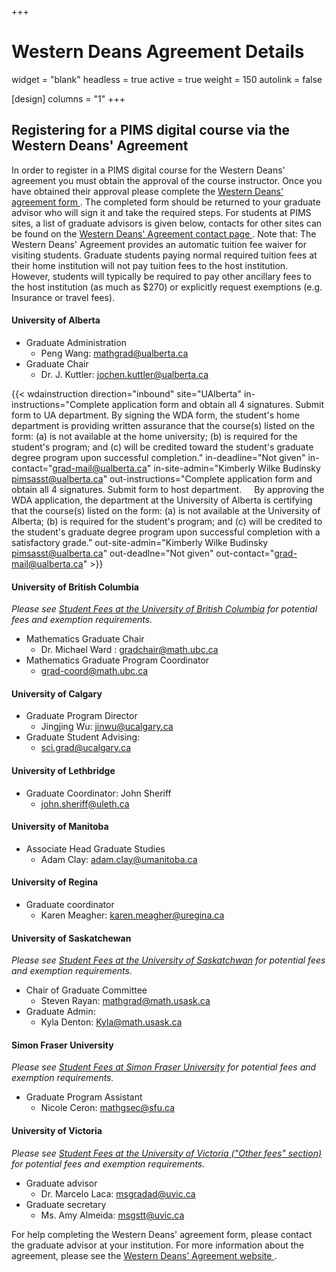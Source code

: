 +++
# Western Deans Agreement Details
widget = "blank"
headless = true
active = true
weight = 150
autolink = false

[design]
  columns = "1"
+++

## Registering for a PIMS digital course via the Western Deans' Agreement

In order to register in a PIMS digital course for the Western Deans' agreement
you must obtain the approval of the course instructor.  Once you have obtained
their approval please complete the <a target="_blank"
href="http://wcdgs.ca/content/dam/ex/wcdgs/Western-Deans-Agreement.pdf">Western
Deans' agreement form <i class="fas fa-file-pdf" aria-hidden="true"></i></a>.
The completed form should be returned to your graduate advisor who will sign it
and take the required steps. For students at PIMS sites, a list of graduate
advisors is given below, contacts for other sites can be found on the <a
target="_blank" href="http://wcdgs.ca/contact-us.html">Western Deans' Agreement
contact page <i class="fas fa-external-link-alt"></i></a>. Note that: The
Western Deans' Agreement provides an automatic tuition fee waiver for visiting
students. Graduate students paying normal required tuition fees at their home
institution will not pay tuition fees to the host institution. However, students
will typically be required to pay other ancillary fees to the host institution
(as much as $270) or explicitly request exemptions (e.g. Insurance or travel
fees).

<!--
<div class="form-group row">
    <label for="homeInstitution" class="col-lg-2 col-form-label">Home Institution</label>
    <select class="col-lg-4 form-control" aria-label="Select home institution" name="homeInstitution" id="homeInstitution">
      <option value="ua">University of Alberta</option
      <option value="ubc">University of British Columbia</option>
      <option value="uc">University of Calgary</option>
      <option value="ul">University of Lethbridge</option>
      <option value="um">University of Manitoba</option>
      <option value="ur">University of Regina</option>
      <option value="us">University of Saskatchewan</option>
      <option value="sfu">Simon Fraser University</option>
      <option value="uv">University of Victoria</option>
      <option value="uw">University of Washington</option>
    </select>
    <label for="remoteInstitution" class="col-lg-2 col-form-label">Remote Institution</label>
    <select class="col-lg-4 form-control" aria-label="Select remote institution" name="remoteInstitution" id="remoteInstitution">
      <option value="ua">University of Alberta</option
      <option value="ubc">University of British Columbia</option>
      <option value="uc">University of Calgary</option>
      <option value="ul">University of Lethbridge</option>
      <option value="um">University of Manitoba</option>
      <option value="ur">University of Regina</option>
      <option value="us">University of Saskatchewan</option>
      <option value="sfu">Simon Fraser University</option>
      <option value="uv">University of Victoria</option>
      <option value="uw">University of Washington</option>
    </select>
</div>
-->

#### University of Alberta
 * Graduate Administration
   - Peng Wang: mathgrad@ualberta.ca
 * Graduate Chair
   - Dr. J. Kuttler: jochen.kuttler@ualberta.ca

{{< wdainstruction direction="inbound" site="UAlberta" in-instructions="Complete application form and obtain all 4 signatures.  Submit form to UA department. By signing the WDA form, the student's home department is providing written assurance that the course(s) listed on the form: (a) is not available at the home university; (b) is required for the student's program; and (c) will be credited toward the student's graduate degree program upon successful completion." in-deadline="Not given" in-contact="grad-mail@ualberta.ca" in-site-admin="Kimberly Wilke Budinsky pimsasst@ualberta.ca" out-instructions="Complete application form and obtain all 4 signatures.  Submit form to host department.     By approving the WDA application, the department at the University of Alberta is certifying that the course(s) listed on the form: (a) is not available at the University of Alberta; (b) is required for the student's program; and (c) will be credited to the student's graduate degree program upon successful completion with a satisfactory grade." out-site-admin="Kimberly Wilke Budinsky pimsasst@ualberta.ca" out-deadlne="Not given" out-contact="grad-mail@ualberta.ca" >}}

#### University of British Columbia
_Please see [Student Fees at the University of British
Columbia](https://www.grad.ubc.ca/prospective-students/tuition-fees-cost-living/graduate-student-fees) for
potential fees and exemption requirements._
 * Mathematics Graduate Chair
   - Dr. Michael Ward : gradchair@math.ubc.ca
 * Mathematics Graduate Program Coordinator 
   - grad-coord@math.ubc.ca

#### University of Calgary 
 * Graduate Program Director
   - Jingjing Wu: jinwu@ucalgary.ca
 * Graduate Student Advising:
   - sci.grad@ucalgary.ca

#### University of Lethbridge
 * Graduate Coordinator: John Sheriff 
   - john.sheriff@uleth.ca

#### University of Manitoba
 * Associate Head Graduate Studies
   - Adam Clay: adam.clay@umanitoba.ca

#### University of Regina
 * Graduate coordinator
   - Karen Meagher: karen.meagher@uregina.ca

#### University of Saskatchewan

_Please see [Student Fees at the University of
Saskatchwan](https://students.usask.ca/money/tuition-fees/graduate-tuition.php#Studentfees)
for potential fees and exemption requirements._

 * Chair of Graduate Committee
   - Steven Rayan: mathgrad@math.usask.ca
 * Graduate Admin:
   - Kyla Denton: Kyla@math.usask.ca



#### Simon Fraser University
_Please see [Student Fees at Simon Fraser
University](https://www.sfu.ca/gradstudies/apply/tuition-and-fees/fees.html) for
potential fees and exemption requirements._

 * Graduate Program Assistant
   - Nicole Ceron: mathgsec@sfu.ca


#### University of Victoria
_Please see [Student Fees at the University of
Victoria ("Other fees" section)](https://www.uvic.ca/calendar/grad/index.php#/policy/B146lofuE?bc=true&bcCurrent=03%20-%20Regulations%20Concerning%20Tuition%20Fees%20for%20Graduate%20Programs&bcGroup=Tuition%20and%20Other%20Fees&bcItemType=policies)
for potential fees and exemption requirements._

 * Graduate advisor
   - Dr. Marcelo Laca: msgradad@uvic.ca
 * Graduate secretary
   - Ms. Amy Almeida: msgstt@uvic.ca

For help completing the Western Deans' agreement form, please contact the
graduate advisor at your institution.  For more information about the agreement,
please see the <a target="_blank"
href="http://wcdgs.ca/western-deans-agreement.html">Western Deans' Agreement
website <i class="fas fa-external-link-alt"></i></a>.

